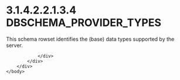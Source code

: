 <html dir="LTR" xmlns:mshelp="http://msdn.microsoft.com/mshelp" xmlns:ddue="http://ddue.schemas.microsoft.com/authoring/2003/5" xmlns:xlink="http://www.w3.org/1999/xlink" xmlns:tool="http://www.microsoft.com/tooltip">
    <head>
        <meta http-equiv="Content-Type" content="text/html; CHARSET=utf-8"></meta>
        <meta name="save" content="history"></meta>
        <title>3.1.4.2.2.1.3.4 DBSCHEMA_PROVIDER_TYPES</title>
        <xml>
            <mshelp:toctitle title="3.1.4.2.2.1.3.4 DBSCHEMA_PROVIDER_TYPES"></mshelp:toctitle>
            <mshelp:rltitle title="[MS-SSAS]: DBSCHEMA_PROVIDER_TYPES"></mshelp:rltitle>
            <mshelp:keyword index="A" term="68931d4b-1287-4f4f-826f-b5e21a866968"></mshelp:keyword>
            <mshelp:attr name="DCSext.ContentType" value="open specification"></mshelp:attr>
            <mshelp:attr name="AssetID" value="68931d4b-1287-4f4f-826f-b5e21a866968"></mshelp:attr>
            <mshelp:attr name="TopicType" value="kbRef"></mshelp:attr>
            <mshelp:attr name="DCSext.Title" value="[MS-SSAS]: DBSCHEMA_PROVIDER_TYPES" />
        </xml>
    </head>
    <body>
        <div id="header">
            <h1 class="heading">3.1.4.2.2.1.3.4 DBSCHEMA_PROVIDER_TYPES</h1>
        </div>
        <div id="mainSection">
            <div id="mainBody">
                <div id="allHistory" class="saveHistory"></div>
                <div id="sectionSection0" class="section" name="collapseableSection">
                    

<p>This schema rowset identifies the (base) data types supported
by the server.</p>


                </div>
            </div>
        </div>
    </body>
</html>